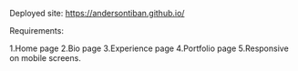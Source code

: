 Deployed site: https://andersontiban.github.io/

Requirements: 

1.Home page
2.Bio page
3.Experience page
4.Portfolio page
5.Responsive on mobile screens.
